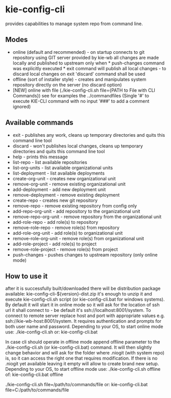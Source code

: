 kie-config-cli
=======================
provides capabilities to manage system repo from command line.

Modes
---------------------------
* online (default and recommended) - on startup connects to git repository using GIT server provided by kie-wb
        all changes are made locally and published to upstream only when
        * push-changes command was explicitly executed
        * exit command will publish all local changes - to discard local changes on exit 'discard' command shall be used
* offline (sort of installer style) - creates and manipulates system repository directly on the server (no discard option)
* [NEW] online with file (./kie-config-cli.sh file={PATH to File with CLI Commands}) see for examples the ../commandfiles (Single '#' to execute KIE-CLI command with no input '###' to add a comment ignored)

Available commands
---------------------------

* exit - publishes any work, cleans up temporary directories and quits this command line tool
* discard - won't publishes local changes, cleans up temporary directories and quits this command line tool
* help - prints this message
* list-repo - list available repositories
* list-org-units - list available organizational units
* list-deployment - list available deployments
* create-org-unit - creates new organizational unit
* remove-org-unit - remove existing organizational unit
* add-deployment - add new deployment unit
* remove-deployment - remove existing deployment
* create-repo - creates new git repository
* remove-repo - remove existing repository from config only
* add-repo-org-unit - add repository to the organizational unit
* remove-repo-org-unit - remove repository from the organizational unit
* add-role-repo - add role(s) to repository
* remove-role-repo - remove role(s) from repository
* add-role-org-unit - add role(s) to organizational unit
* remove-role-org-unit - remove role(s) from organizational unit
* add-role-project - add role(s) to project
* remove-role-project - remove role(s) from project
* push-changes - pushes changes to upstream repository (only online mode)


How to use it
-------------------------------------
after it is successfully built/downloaded there will be distribution package available: kie-config-cli-${version}-dist.zip
it's enough to unzip it and execute kie-config-cli.sh script (or kie-config-cli.bat for windows systems). By default it will start it in online mode so it will ask
for the location of ssh url it shall connect to - be default it's ssh://localhost:8001/system. To connect to remote server replace
host and port with appropriate values e.g. ssh://kie-wb-host:8001/system. It requires authentication and prompts for both
user name and password.
Depending to your OS, to start online mode use:
./kie-config-cli.sh
or:
kie-config-cli.bat

In case cli should operate in offline mode append offline parameter to the ./kie-config-cli.sh (or kie-config-cli.bat) command. It will then slightly
change behavior and will ask for the folder where .niogit (with system repo) is, so it can access the right one that requires
 modification. If there is no .niogit yet available leaving it empty will allow to create brand new setup.
Depending to your OS, to start offline mode use:
./kie-config-cli.sh offline
of:
kie-config-cli.bat offline

./kie-config-cli.sh file=/path/to/commands/file
or:
kie-config-cli.bat file=C:/path/to/commands/file

